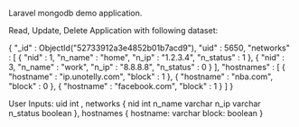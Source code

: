 Laravel mongodb demo application.

Read, Update, Delete Application with following dataset:

{ "_id" : ObjectId("52733912a3e4852b01b7acd9"), "uid" : 5650, "networks" : [ { "nid" : 1, "n_name"
: "home", "n_ip" : "1.2.3.4", "n_status" : 1 }, { "nid" : 3, "n_name" : "work", "n_ip" : "8.8.8.8",
"n_status" : 0 } ], "hostnames" : [ { "hostname" : "ip.unotelly.com", "block" : 1 }, { "hostname" :
"nba.com", "block" : 0 }, { "hostname" : "facebook.com", "block" : 1 } ] }

User Inputs:
uid int
,
networks {
nid int
n_name varchar
n_ip varchar
n_status boolean
},
hostnames {
hostname: varchar
block: boolean
}
